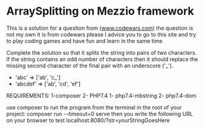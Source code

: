 # ArraySplitting on Mezzio framework
This is a solution for a question from (www.codewars.com) the question is not my own it is from codewars please I advice you to go to this site and try to play coding games and have fun and learn in the same time


Complete the solution so that it splits the string into pairs of two characters. If the string contains an odd number of characters then it should replace the missing second character of the final pair with an underscore ('_'). 

* 'abc' =>  ['ab', 'c_']
* 'abcdef' => ['ab', 'cd', 'ef']



REQUIREMENTS:
1-composer
2- PHP7.4
  1- php7.4-mbstring
  2- php7.4-dom
  
  use composer to run the program from the terminal in the root of your project:
   composer run --timeout=0 serve
   then you write the following URL on your browser to test
    localhost:8080/?str=yourStringGoesHere
